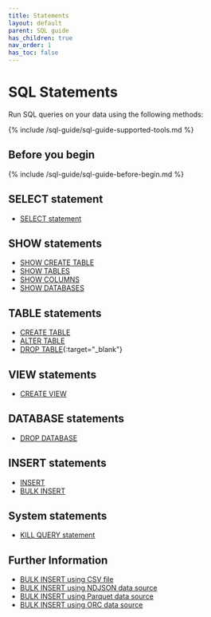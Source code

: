 ```yaml
---
title: Statements
layout: default
parent: SQL guide
has_children: true
nav_order: 1
has_toc: false
---
```


# SQL Statements

Run SQL queries on your data using the following methods:

{% include /sql-guide/sql-guide-supported-tools.md %}

## Before you begin

{% include /sql-guide/sql-guide-before-begin.md %}

## SELECT statement

* [SELECT statement](/docs/sql-guide/statements/statement-select)

## SHOW statements

* [SHOW CREATE TABLE](/docs/sql-guide/statements/statement-table-create-show)
* [SHOW TABLES](/docs/sql-guide/statements/statement-tables-show)
* [SHOW COLUMNS](/docs/sql-guide/statements/statement-columns-show)
* [SHOW DATABASES](/docs/sql-guide/statements/statement-db-show)

## TABLE statements

* [CREATE TABLE](/docs/sql-guide/statements/statement-table-create)
* [ALTER TABLE](/docs/sql-guide/statements/statement-table-alter)
* [DROP TABLE](https://www.w3schools.com/sql/sql_drop_table.asp){:target="_blank"}

## VIEW statements

* [CREATE VIEW](/docs/sql-guide/statements/statement-view-create)

## DATABASE statements

* [DROP DATABASE](/docs/sql-guide/statements/statement-db-drop)

## INSERT statements

* [INSERT](/docs/sql-guide/statements/statement-insert)
* [BULK INSERT](/docs/sql-guide/statements/statement-insert-bulk)

## System statements

* [KILL QUERY statement](/docs/sql-guide/statements/statement-kill-query)

## Further Information

* [BULK INSERT using CSV file](/docs/sql-guide/examples/sql-eg-insert/sql-eg-insert-bulk-csv-target)
* [BULK INSERT using NDJSON data source](/docs/sql-guide/examples/sql-eg-insert/sql-eg-insert-bulk-ndjson-target)
* [BULK INSERT using Parquet data source](/docs/sql-guide/examples/sql-eg-insert/sql-eg-insert-bulk-parquet-target)
* [BULK INSERT using ORC data source](/docs/sql-guide/examples/sql-eg-insert/sql-eg-insert-bulk-orc-target)
